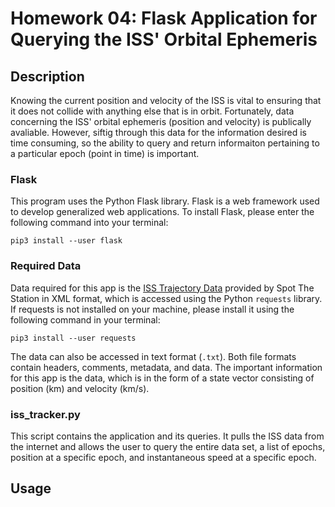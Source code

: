 # Homework 04: Flask Application for Querying the ISS' Orbital Ephemeris

## Description
Knowing the current position and velocity of the ISS is vital to ensuring that it does not collide with anything else that is in orbit. Fortunately, data concerning the ISS' orbital ephemeris (position and velocity) is publically avaliable. However, siftig through this data for the information desired is time consuming, so the ability to query and return informaiton pertaining to a particular epoch (point in time) is important.

### Flask
This program uses the Python Flask library. Flask is a web framework used to develop generalized web applications. To install Flask, please enter the following command into your terminal:

```
pip3 install --user flask
```

### Required Data
Data required for this app is the [ISS Trajectory Data](https://spotthestation.nasa.gov/trajectory_data.cfm) provided by Spot The Station in XML format, which is accessed using the Python `requests` library. If requests is not installed on your machine, please install it using the following command in your terminal:

```
pip3 install --user requests
```
The data can also be accessed in text format (`.txt`). Both file formats contain headers, comments, metadata, and data. The important information for this app is the data, which is in the form of a state vector consisting of position (km) and velocity (km/s).

### iss_tracker.py
This script contains the application and its queries. It pulls the ISS data from the internet and allows the user to query the entire data set, a list of epochs, position at a specific epoch, and instantaneous speed at a specific epoch.

## Usage
